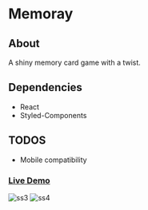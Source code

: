 # Memoray

## About

A shiny memory card game with a twist.  

## Dependencies
-   React
-   Styled-Components

## TODOS
- Mobile compatibility

### [Live Demo](https://memoray.vercel.app/)

![ss3](https://user-images.githubusercontent.com/68343982/162042804-7fbf103c-2d8a-42d2-8c9a-97cad95baa44.jpg)
![ss4](https://user-images.githubusercontent.com/68343982/162042808-e035e58e-a7a0-445b-88ba-596b2ffd8428.jpg)
